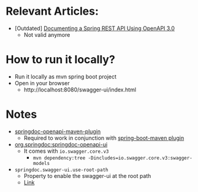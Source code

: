 # Relevant Articles:

* [Outdated] [Documenting a Spring REST API Using OpenAPI 3.0](https://www.baeldung.com/spring-rest-openapi-documentation)
  * Not valid anymore

# How to run it locally?
* Run it locally as mvn spring boot project
* Open in your browser
  * http://localhost:8080/swagger-ui/index.html

# Notes
* [springdoc-openapi-maven-plugin](https://github.com/springdoc/springdoc-openapi-maven-plugin)
  * Required to work in conjunction with [spring-boot-maven plugin](https://github.com/spring-projects/spring-boot/tree/main/spring-boot-project/spring-boot-tools/spring-boot-maven-plugin)
* [org.springdoc:springdoc-openapi-ui](https://mvnrepository.com/artifact/org.springdoc/springdoc-openapi-ui)
  * It comes with `io.swagger.core.v3`
    * `mvn dependency:tree -Dincludes=io.swagger.core.v3:swagger-models`
* `springdoc.swagger-ui.use-root-path`
  * Property to enable the swagger-ui at the root path
  * [Link](https://springdoc.org/#swagger-ui-properties)